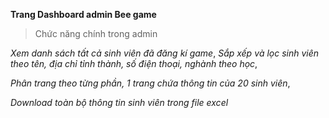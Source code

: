 **Trang Dashboard admin Bee game**
> Chức năng chính trong admin
> 
_Xem danh sách tất cả sinh viên đã đăng kí game_,
_Sắp xếp và lọc sinh viên theo tên, địa chỉ tỉnh thành, số điện thoại, nghành theo học_,

_Phân trang theo từng phần, 1 trang chứa thông tin của 20 sinh viên_,

_Download toàn bộ thông tin sinh viên trong file excel_
